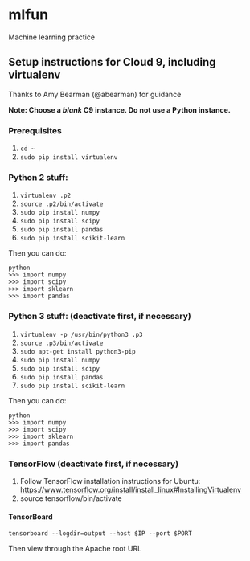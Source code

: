 # mlfun
Machine learning practice

## Setup instructions for Cloud 9, including virtualenv 
Thanks to Amy Bearman (@abearman) for guidance

**Note: Choose a *blank* C9 instance. Do not use a Python instance.**

### Prerequisites
1. `cd ~`
2. `sudo pip install virtualenv`

### Python 2 stuff:
1. `virtualenv .p2`
2. `source .p2/bin/activate`
3. `sudo pip install numpy`
4. `sudo pip install scipy` 
5. `sudo pip install pandas`
6. `sudo pip install scikit-learn`

Then you can do:
```
python
>>> import numpy
>>> import scipy
>>> import sklearn
>>> import pandas
```

### Python 3 stuff: (deactivate first, if necessary)
1. `virtualenv -p /usr/bin/python3 .p3`
2. `source .p3/bin/activate`
3. `sudo apt-get install python3-pip`
4. `sudo pip install numpy`
5. `sudo pip install scipy`
6. `sudo pip install pandas`
7. `sudo pip install scikit-learn`

Then you can do:
```
python
>>> import numpy
>>> import scipy
>>> import sklearn
>>> import pandas
```

### TensorFlow (deactivate first, if necessary)
1. Follow TensorFlow installation instructions for Ubuntu: https://www.tensorflow.org/install/install_linux#InstallingVirtualenv
2. source tensorflow/bin/activate

#### TensorBoard
```
tensorboard --logdir=output --host $IP --port $PORT
```
Then view through the Apache root URL